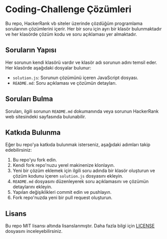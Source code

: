 # Coding-Challenge Çözümleri

Bu repo, HackerRank vb siteler üzerinde çözdüğüm programlama sorularının çözümlerini içerir. Her bir soru için ayrı bir klasör bulunmaktadır ve her klasörde çözüm kodu ve soru açıklaması yer almaktadır.

## Soruların Yapısı

Her sorunun kendi klasörü vardır ve klasör adı sorunun adını temsil eder. Her klasörde aşağıdaki dosyalar bulunur:

- `solution.js`: Sorunun çözümünü içeren JavaScript dosyası.
- `README.md`: Soru açıklaması ve çözümün detayları.

## Soruları Bulma

Soruları, ilgili sorunun `README.md` dokumanında veya sorunun HackerRank web sitesindeki sayfasında bulunabilir.

## Katkıda Bulunma

Eğer bu repo'ya katkıda bulunmak isterseniz, aşağıdaki adımları takip edebilirsiniz:

1. Bu repo'yu fork edin.
2. Kendi fork repo'nuzu yerel makinenize klonlayın.
3. Yeni bir çözüm eklemek için ilgili soru adında bir klasör oluşturun ve çözüm kodunu içeren `solution.js` dosyasını ekleyin.
4. `README.md` dosyasını düzenleyerek soru açıklamasını ve çözümün detaylarını ekleyin.
5. Yapılan değişiklikleri commit edin ve pushlayın.
6. Fork repo'nuzda yeni bir pull request oluşturun.

## Lisans

Bu repo MIT lisansı altında lisanslanmıştır. Daha fazla bilgi için [LICENSE](LICENSE) dosyasını inceleyebilirsiniz.
